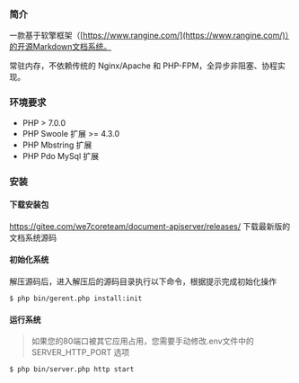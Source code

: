 ### 简介

一款基于软擎框架（[https://www.rangine.com/](https://www.rangine.com/)）的开源Markdown文档系统。

常驻内存，不依赖传统的 Nginx/Apache 和 PHP-FPM，全异步非阻塞、协程实现。

### 环境要求

  * PHP > 7.0.0
  * PHP Swoole 扩展 >= 4.3.0
  * PHP Mbstring 扩展
  * PHP Pdo MySql 扩展

### 安装

#### 下载安装包

https://gitee.com/we7coreteam/document-apiserver/releases/ 下载最新版的文档系统源码

#### 初始化系统

解压源码后，进入解压后的源码目录执行以下命令，根据提示完成初始化操作

```
$ php bin/gerent.php install:init
```

#### 运行系统

> 如果您的80端口被其它应用占用，您需要手动修改.env文件中的 SERVER_HTTP_PORT 选项

```
$ php bin/server.php http start
```









